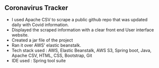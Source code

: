 ## Coronavirus Tracker

- I used Apache CSV to scrape a public github repo that was updated daily with Covid information.
- Displayed the scraped information with a clear front end User interface website.
- Created a jar file of the project
- Ran it over AWS' elastic beanstalk.
- Tech stack used : AWS, Elastic Beanstalk, AWS S3, Spring boot, Java, Apache CSV, HTML, CSS, Bootstrap, Git
- IDE used : Spring tool suite
